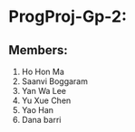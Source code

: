 # ProgProj-Gp-2:

## Members:
1. Ho Hon Ma
2. Saanvi Boggaram
3. Yan Wa Lee
4. Yu Xue Chen
5. Yao Han
6. Dana barri
